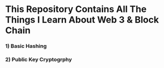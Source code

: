 # This Repository Contains All The Things I Learn About Web 3 & Block Chain

### 1) Basic Hashing 
### 2) Public Key Cryptogrphy
